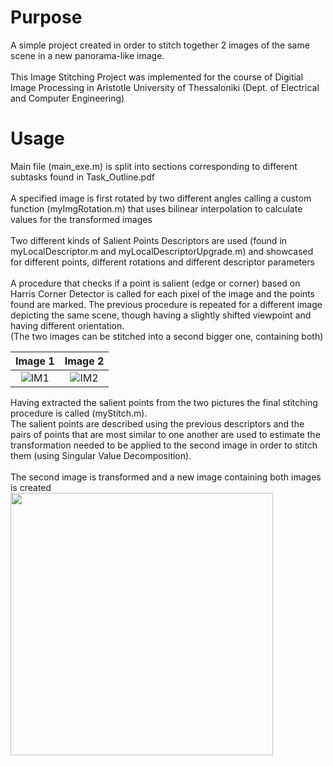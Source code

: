 # Purpose
A simple project created in order to stitch together 2 images of the same scene in a new panorama-like image.\
\
This Image Stitching Project was implemented for the course of Digitial Image Processing in Aristotle University of Thessaloniki
(Dept. of Electrical and Computer Engineering) 

# Usage
Main file (main_exe.m) is split into sections corresponding to different subtasks found in Task_Outline.pdf\
\
A specified image is first rotated by two different angles calling a custom function (myImgRotation.m)
that uses bilinear interpolation to calculate values for the transformed images\
\
Two different kinds of Salient Points Descriptors are used (found in myLocalDescriptor.m and myLocalDescriptorUpgrade.m) and showcased for different points,
different rotations and different descriptor parameters\
\
A procedure that checks if a point is salient (edge or corner) based on Harris Corner Detector is called for each pixel of the image and the points found are marked.
The previous procedure is repeated for a different image depicting the same scene, though having a slightly shifted viewpoint and having different orientation.\
(The two images can be stitched into a second bigger one, containing both)

Image 1             |  Image 2
:-------------------------:|:-------------------------:
![](./imgs/1.3.1a.bmp "IM1")  |  ![](./imgs/1.3.1b.bmp "IM2")

Having extracted the salient points from the two pictures the final stitching procedure is called (myStitch.m).\
The salient points are described using the previous descriptors and the pairs of points that are most similar to one another are used to estimate the 
transformation needed to be applied to the second image in order to stitch them (using Singular Value Decomposition).\
\
The second image is transformed and a new image containing both images is created\
<img src="./imgs/2.1c.bmp"
     style="height:420px">
